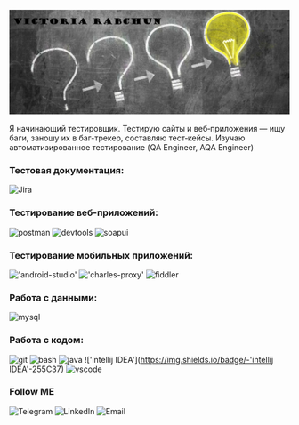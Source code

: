[![Header](https://github.com/rbchn90v/rbchn90v/blob/main/assets/1005555b.jpg)](https://www.linkedin.com/in/viktoryiarabchun/?locale=en_US)


Я начинающий тестировщик. Тестирую сайты и веб‑приложения — ищу баги, заношу их в баг-трекер, составляю тест‑кейсы. Изучаю автоматизированное тестирование (QA Engineer, AQA Engineer)

### Тестовая документация:

![Jira](https://img.shields.io/badge/-Jira-255C37)


### Тестирование веб-приложений:

![postman](https://img.shields.io/badge/-postman-255C37)
![devtools](https://img.shields.io/badge/-devtools-255C37)
![soapui](https://img.shields.io/badge/-soapui-255C37)


### Тестирование мобильных приложений:

!['android-studio'](https://img.shields.io/badge/-'android-studio'-255C37)
!['charles-proxy'](https://img.shields.io/badge/-'charles-proxy'-255C37)
![fiddler](https://img.shields.io/badge/-fiddler-255C37)

### Работа с данными:

![mysql](https://img.shields.io/badge/-mysql-255C37)

### Работа с кодом:

![git](https://img.shields.io/badge/-git-255C37)
![bash](https://img.shields.io/badge/-bash-255C37)
![java](https://img.shields.io/badge/-java-255C37)
!['intellij IDEA'](https://img.shields.io/badge/-'intellij IDEA'-255C37)
![vscode](https://img.shields.io/badge/-vscode-255C37)


### Follow ME
![Telegram](https://img.shields.io/badge/-Telegram-255C37)
![LinkedIn](https://img.shields.io/badge/-LinkedIn-255C37)
![Email](https://img.shields.io/badge/-Email-255C37)